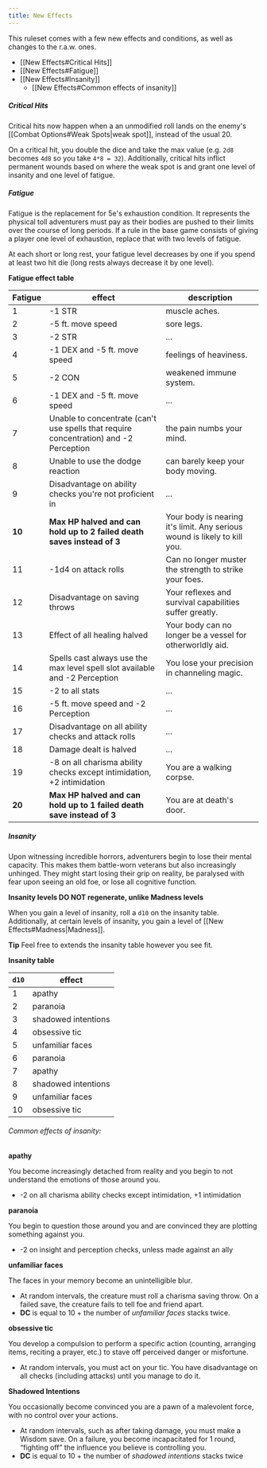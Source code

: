 ```yaml
---
title: New Effects
---
```


This ruleset comes with a few new effects and conditions, as well as changes to
the r.a.w. ones.

- [[New Effects#Critical Hits]]
- [[New Effects#Fatigue]]
- [[New Effects#Insanity]]
	- [[New Effects#Common effects of insanity]]

##### Critical Hits

Critical hits now happen when a an unmodified roll lands on the enemy's [[Combat Options#Weak Spots|weak spot]], instead of the usual 20. 

On a critical hit, you double the dice and take the max value (e.g. `2d8`
becomes `4d8` so you take `4*8 = 32`). Additionally, critical hits inflict
permanent wounds based on where the weak spot is and grant one level of
insanity and one level of fatigue.

##### Fatigue 

Fatigue is the replacement for 5e's exhaustion condition. It represents the
physical toll adventurers must pay as their bodies are pushed to their limits
over the course of long periods. If a rule in the base game consists of giving a
player one level of exhaustion, replace that with two levels of fatigue.

At each short or long rest, your fatigue level decreases by one if you spend at
least two hit die (long rests always decrease it by one level).

**Fatigue effect table**

| Fatigue | effect                                                                                | description                                                               |
| ------- | ------------------------------------------------------------------------------------- | ------------------------------------------------------------------------- |
| 1       | -1 STR                                                                                | muscle aches.                                                             |
| 2       | -5 ft. move speed                                                                     | sore legs.                                                                |
| 3       | -2 STR                                                                                | ...                                                                       |
| 4       | -1 DEX and -5 ft. move speed                                                          | feelings of heaviness.                                                    |
| 5       | -2 CON                                                                                | weakened immune system.                                                   |
| 6       | -1 DEX and -5 ft. move speed                                                          | ...                                                                       |
| 7       | Unable to concentrate (can't use spells that require concentration) and -2 Perception | the pain numbs your mind.                                                 |
| 8       | Unable to use the dodge reaction                                                      | can barely keep your body moving.                                         |
| 9       | Disadvantage on ability checks you're not proficient in                               | ...                                                                       |
| **10**  | **Max HP halved and can hold up to 2 failed death saves instead of 3**                | Your body is nearing it's limit. Any serious wound is likely to kill you. |
| 11      | -1d4 on attack rolls                                                                  | Can no longer muster the strength to strike your foes.                    |
| 12      | Disadvantage on saving throws                                                         | Your reflexes and survival capabilities suffer greatly.                   |
| 13      | Effect of all healing halved                                                          | Your body can no longer be a vessel for otherworldly aid.                 |
| 14      | Spells cast always use the max level spell slot available and -2 Perception           | You lose your precision in channeling magic.                              |
| 15      | -2 to all stats                                                                       | ...                                                                       |
| 16      | -5 ft. move speed and -2 Perception                                                   | ...                                                                       |
| 17      | Disadvantage on all ability checks and attack rolls                                   | ...                                                                       |
| 18      | Damage dealt is halved                                                                | ...                                                                       |
| 19      | -8 on all charisma ability checks except intimidation, +2 intimidation                | You are a walking corpse.                                                 |
| **20**  | **Max HP halved and can hold up to 1 failed death save instead of 3**                 | You are at death's door.                                                  |

##### Insanity
Upon witnessing incredible horrors, adventurers begin to lose their
mental capacity. This makes them battle-worn veterans but also increasingly
unhinged. They might start losing their grip on reality, be paralysed with fear
upon seeing an old foe, or lose all cognitive function.

**Insanity levels DO NOT regenerate, unlike Madness levels**

When you gain a level of insanity, roll a `d10` on the insanity table. Additionally, at certain levels of insanity, you gain a level of [[New Effects#Madness|Madness]].

**Tip** Feel free to extends the insanity table however you see fit.

**Insanity table**

| `d10`  | effect              |
| ------ | ------------------- |
| 1      | apathy              |
| 2      | paranoia            |
| 3      | shadowed intentions |
| 4      | obsessive tic       |
| 5      | unfamiliar faces    |
| 6      | paranoia            |
| 7      | apathy              |
| 8      | shadowed intentions |
| 9      | unfamiliar faces    |
| 10<br> | obsessive tic       |

###### Common effects of insanity:

**apathy** 

You become increasingly detached from reality and you begin to not understand
the emotions of those around you.

- -2 on all charisma ability checks except intimidation, +1 intimidation

**paranoia** 

You begin to question those around you and are convinced they are plotting
something against you.

- -2 on insight and perception checks, unless made against an ally

**unfamiliar faces**

The faces in your memory become an unintelligible blur. 

- At random intervals, the creature must roll a charisma saving throw. On a
	failed save, the creature fails to tell foe and friend apart.
- **DC** is equal to 10 + the number of *unfamiliar faces* stacks twice.

**obsessive tic**

You develop a compulsion to perform a specific action (counting, arranging
items, reciting a prayer, etc.) to stave off perceived danger or misfortune.

- At random intervals, you must act on your tic. You have disadvantage on all checks (including attacks) until you manage to do it.

 **Shadowed Intentions**
 
You occasionally become convinced you are a pawn of a malevolent force, with no control over your actions.

- At random intervals, such as after taking damage, you must make a Wisdom save.
On a failure, you become incapacitated for 1 round, “fighting off” the influence
you believe is controlling you.
- **DC** is equal to 10 + the number of *shadowed intentions* stacks twice